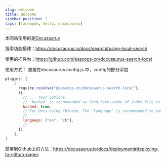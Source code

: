 ```yaml
---
slug: welcome
title: Welcome
sidebar_position: 1
tags: [facebook, hello, docusaurus]
---
```


本网站使用的是[Docusaurus](https://docusaurus.io/)

搜索功能搭建：https://docusaurus.io/docs/search#using-local-search

使用的插件为：https://github.com/easyops-cn/docusaurus-search-local

使用方式：
直接在docusaurus.config.js 中，config的部分添加


```javascript
plugins: [
    [
      require.resolve("@easyops-cn/docusaurus-search-local"),
      ({
        // ... Your options.
        // `hashed` is recommended as long-term-cache of index file is possible.
        hashed: true,
        // For Docs using Chinese, The `language` is recommended to set to:
        // ```
        language: ["en", "zh"],
        // ```
      }),
    ],
]
```

部署到Github上的方法：https://docusaurus.io/docs/deployment#deploying-to-github-pages
